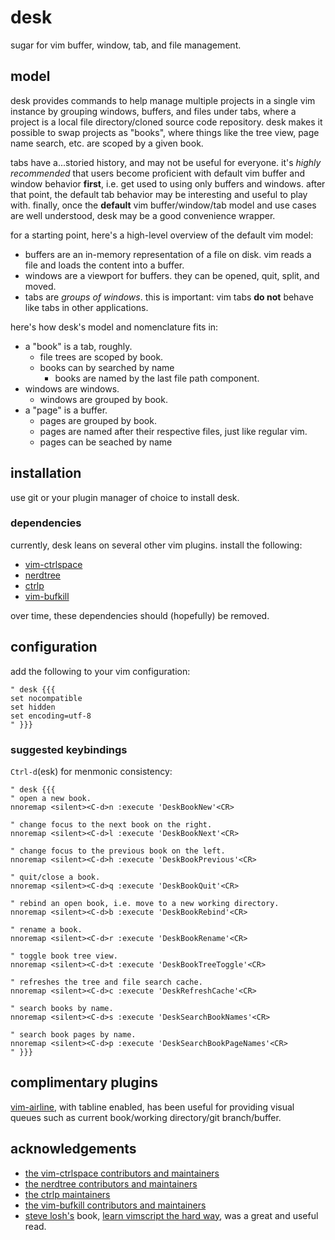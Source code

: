desk
====

sugar for vim buffer, window, tab, and file management.

## model

desk provides commands to help manage multiple projects in a single vim instance by grouping windows, buffers, and files under tabs, where a project is a local file directory/cloned source code repository. desk makes it possible to swap projects as "books", where things like the tree view, page name search, etc. are scoped by a given book.

tabs have a...storied history, and may not be useful for everyone. it's _highly recommended_ that users become proficient with default vim buffer and window behavior **first**, i.e. get used to using only buffers and windows. after that point, the default tab behavior may be interesting and useful to play with. finally, once the **default** vim buffer/window/tab model and use cases are well understood, desk may be a good convenience wrapper.

for a starting point, here's a high-level overview of the default vim model:

* buffers are an in-memory representation of a file on disk. vim reads a file and loads the content into a buffer.
* windows are a viewport for buffers. they can be opened, quit, split, and moved.
* tabs are _groups of windows_. this is important: vim tabs **do not** behave like tabs in other applications.

here's how desk's model and nomenclature fits in:

* a "book" is a tab, roughly.
  * file trees are scoped by book.
  * books can by searched by name
    * books are named by the last file path component.
* windows are windows.
  * windows are grouped by book.
* a "page" is a buffer.
  * pages are grouped by book.
  * pages are named after their respective files, just like regular vim.
  * pages can be seached by name

## installation

use git or your plugin manager of choice to install desk.

### dependencies

currently, desk leans on several other vim plugins. install the following:

* [vim-ctrlspace](https://github.com/vim-ctrlspace/vim-ctrlspace)
* [nerdtree](https://github.com/preservim/nerdtree)
* [ctrlp](https://github.com/ctrlpvim/ctrlp.vim)
* [vim-bufkill](https://github.com/qpkorr/vim-bufkill)

over time, these dependencies should (hopefully) be removed.

## configuration

add the following to your vim configuration:

```viml
" desk {{{
set nocompatible
set hidden
set encoding=utf-8
" }}}
```

### suggested keybindings

`Ctrl-d`(esk) for menmonic consistency:

```viml
" desk {{{
" open a new book.
nnoremap <silent><C-d>n :execute 'DeskBookNew'<CR>

" change focus to the next book on the right.
nnoremap <silent><C-d>l :execute 'DeskBookNext'<CR>

" change focus to the previous book on the left.
nnoremap <silent><C-d>h :execute 'DeskBookPrevious'<CR>

" quit/close a book.
nnoremap <silent><C-d>q :execute 'DeskBookQuit'<CR>

" rebind an open book, i.e. move to a new working directory.
nnoremap <silent><C-d>b :execute 'DeskBookRebind'<CR>

" rename a book.
nnoremap <silent><C-d>r :execute 'DeskBookRename'<CR>

" toggle book tree view.
nnoremap <silent><C-d>t :execute 'DeskBookTreeToggle'<CR>

" refreshes the tree and file search cache.
nnoremap <silent><C-d>c :execute 'DeskRefreshCache'<CR>

" search books by name.
nnoremap <silent><C-d>s :execute 'DeskSearchBookNames'<CR>

" search book pages by name.
nnoremap <silent><C-d>p :execute 'DeskSearchBookPageNames'<CR>
" }}}
```

## complimentary plugins

[vim-airline](https://github.com/vim-airline/vim-airline), with tabline enabled, has been useful for providing visual queues such as current book/working directory/git branch/buffer.

## acknowledgements

* [the vim-ctrlspace contributors and maintainers](https://github.com/vim-ctrlspace/vim-ctrlspace/graphs/contributors)
* [the nerdtree contributors and maintainers](https://github.com/preservim/nerdtree/graphs/contributors)
* [the ctrlp maintainers](https://github.com/ctrlpvim/ctrlp.vim)
* [the vim-bufkill contributors and maintainers](https://github.com/qpkorr/vim-bufkill/graphs/contributors)
* [steve losh's](https://stevelosh.com/) book, [learn vimscript the hard way](https://learnvimscriptthehardway.stevelosh.com/), was a great and useful read.
